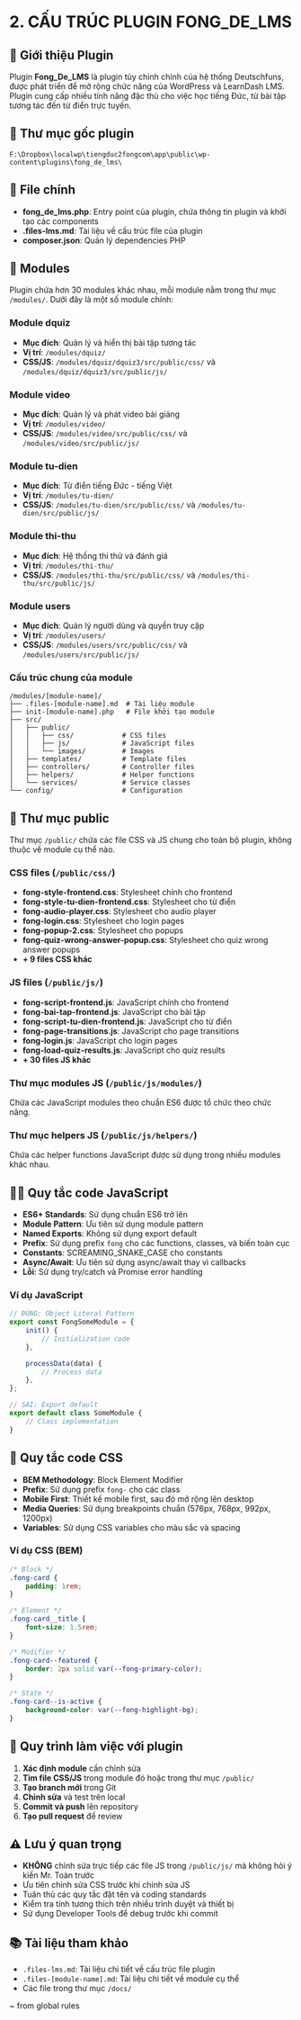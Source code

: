 # **2. CẤU TRÚC PLUGIN FONG_DE_LMS**

## **🔌 Giới thiệu Plugin**

Plugin **Fong_De_LMS** là plugin tùy chỉnh chính của hệ thống Deutschfuns, được phát triển để mở rộng chức năng của WordPress và LearnDash LMS. Plugin cung cấp nhiều tính năng đặc thù cho việc học tiếng Đức, từ bài tập tương tác đến từ điển trực tuyến.

## **📂 Thư mục gốc plugin**

```
F:\Dropbox\localwp\tiengduc2fongcom\app\public\wp-content\plugins\fong_de_lms\
```

## **📄 File chính**

-   **fong_de_lms.php**: Entry point của plugin, chứa thông tin plugin và khởi tạo các components
-   **.files-lms.md**: Tài liệu về cấu trúc file của plugin
-   **composer.json**: Quản lý dependencies PHP

## **🧩 Modules**

Plugin chứa hơn 30 modules khác nhau, mỗi module nằm trong thư mục `/modules/`. Dưới đây là một số module chính:

### **Module dquiz**

-   **Mục đích**: Quản lý và hiển thị bài tập tương tác
-   **Vị trí**: `/modules/dquiz/`
-   **CSS/JS**: `/modules/dquiz/dquiz3/src/public/css/` và `/modules/dquiz/dquiz3/src/public/js/`

### **Module video**

-   **Mục đích**: Quản lý và phát video bài giảng
-   **Vị trí**: `/modules/video/`
-   **CSS/JS**: `/modules/video/src/public/css/` và `/modules/video/src/public/js/`

### **Module tu-dien**

-   **Mục đích**: Từ điển tiếng Đức - tiếng Việt
-   **Vị trí**: `/modules/tu-dien/`
-   **CSS/JS**: `/modules/tu-dien/src/public/css/` và `/modules/tu-dien/src/public/js/`

### **Module thi-thu**

-   **Mục đích**: Hệ thống thi thử và đánh giá
-   **Vị trí**: `/modules/thi-thu/`
-   **CSS/JS**: `/modules/thi-thu/src/public/css/` và `/modules/thi-thu/src/public/js/`

### **Module users**

-   **Mục đích**: Quản lý người dùng và quyền truy cập
-   **Vị trí**: `/modules/users/`
-   **CSS/JS**: `/modules/users/src/public/css/` và `/modules/users/src/public/js/`

### **Cấu trúc chung của module**

```
/modules/[module-name]/
├── .files-[module-name].md  # Tài liệu module
├── init-[module-name].php   # File khởi tạo module
├── src/
│   ├── public/
│   │   ├── css/            # CSS files
│   │   ├── js/             # JavaScript files
│   │   └── images/         # Images
│   ├── templates/          # Template files
│   ├── controllers/        # Controller files
│   ├── helpers/            # Helper functions
│   └── services/           # Service classes
└── config/                 # Configuration
```

## **📁 Thư mục public**

Thư mục `/public/` chứa các file CSS và JS chung cho toàn bộ plugin, không thuộc về module cụ thể nào.

### **CSS files (`/public/css/`)**

-   **fong-style-frontend.css**: Stylesheet chính cho frontend
-   **fong-style-tu-dien-frontend.css**: Stylesheet cho từ điển
-   **fong-audio-player.css**: Stylesheet cho audio player
-   **fong-login.css**: Stylesheet cho login pages
-   **fong-popup-2.css**: Stylesheet cho popups
-   **fong-quiz-wrong-answer-popup.css**: Stylesheet cho quiz wrong answer popups
-   **+ 9 files CSS khác**

### **JS files (`/public/js/`)**

-   **fong-script-frontend.js**: JavaScript chính cho frontend
-   **fong-bai-tap-frontend.js**: JavaScript cho bài tập
-   **fong-script-tu-dien-frontend.js**: JavaScript cho từ điển
-   **fong-page-transitions.js**: JavaScript cho page transitions
-   **fong-login.js**: JavaScript cho login pages
-   **fong-load-quiz-results.js**: JavaScript cho quiz results
-   **+ 30 files JS khác**

### **Thư mục modules JS (`/public/js/modules/`)**

Chứa các JavaScript modules theo chuẩn ES6 được tổ chức theo chức năng.

### **Thư mục helpers JS (`/public/js/helpers/`)**

Chứa các helper functions JavaScript được sử dụng trong nhiều modules khác nhau.

## **👨‍💻 Quy tắc code JavaScript**

-   **ES6+ Standards**: Sử dụng chuẩn ES6 trở lên
-   **Module Pattern**: Ưu tiên sử dụng module pattern
-   **Named Exports**: Không sử dụng export default
-   **Prefix**: Sử dụng prefix `fong` cho các functions, classes, và biến toàn cục
-   **Constants**: SCREAMING_SNAKE_CASE cho constants
-   **Async/Await**: Ưu tiên sử dụng async/await thay vì callbacks
-   **Lỗi**: Sử dụng try/catch và Promise error handling

### **Ví dụ JavaScript**

```javascript
// ĐÚNG: Object Literal Pattern
export const FongSomeModule = {
    init() {
        // Initialization code
    },

    processData(data) {
        // Process data
    },
};

// SAI: Export default
export default class SomeModule {
    // Class implementation
}
```

## **🎨 Quy tắc code CSS**

-   **BEM Methodology**: Block Element Modifier
-   **Prefix**: Sử dụng prefix `fong-` cho các class
-   **Mobile First**: Thiết kế mobile first, sau đó mở rộng lên desktop
-   **Media Queries**: Sử dụng breakpoints chuẩn (576px, 768px, 992px, 1200px)
-   **Variables**: Sử dụng CSS variables cho màu sắc và spacing

### **Ví dụ CSS (BEM)**

```css
/* Block */
.fong-card {
    padding: 1rem;
}

/* Element */
.fong-card__title {
    font-size: 1.5rem;
}

/* Modifier */
.fong-card--featured {
    border: 2px solid var(--fong-primary-color);
}

/* State */
.fong-card--is-active {
    background-color: var(--fong-highlight-bg);
}
```

## **🔄 Quy trình làm việc với plugin**

1. **Xác định module** cần chỉnh sửa
2. **Tìm file CSS/JS** trong module đó hoặc trong thư mục `/public/`
3. **Tạo branch mới** trong Git
4. **Chỉnh sửa** và test trên local
5. **Commit và push** lên repository
6. **Tạo pull request** để review

## **⚠️ Lưu ý quan trọng**

-   **KHÔNG** chỉnh sửa trực tiếp các file JS trong `/public/js/` mà không hỏi ý kiến Mr. Toàn trước
-   Ưu tiên chỉnh sửa CSS trước khi chỉnh sửa JS
-   Tuân thủ các quy tắc đặt tên và coding standards
-   Kiểm tra tính tương thích trên nhiều trình duyệt và thiết bị
-   Sử dụng Developer Tools để debug trước khi commit

## **📚 Tài liệu tham khảo**

-   `.files-lms.md`: Tài liệu chi tiết về cấu trúc file plugin
-   `.files-[module-name].md`: Tài liệu chi tiết về module cụ thể
-   Các file trong thư mục `/docs/`

~ from global rules
